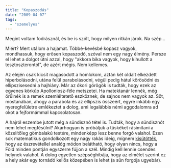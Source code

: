 ```yaml
---
title: "Kopaszodás"
date: "2009-04-07"
tags: 
  - "szemelyes"
---
```


Megint voltam fodrásznál, és be is szólt, hogy milyen ritkán járok. Na szép...

Miért? Mert utálom a hajamat. Többé-kevésbé kopasz vagyok, mondhassuk, hogy erősen kopaszodó, szóval nem egy nagy élmény. Persze el lehet a dolgot ütni azzal, hogy "akkora bika vagyok, hogy kihullott a tesztoszterontól", de azért mégis. Nem kellemes.

Az elején csak kicsit magasodott a homlokom, aztán két oldalt elkezdett hiperbolásodni, utána felül parabolásodni, végül pedig hátul körösödni és ellipszisesedni a hajhiány. Már az ókori görögök is tudták, hogy ezek az egyenes körkúp Apolloniosz-féle metszetei. Ha matektanár lennék, még örülnék is a remek szemléltetető eszköznek, de sajnos nem vagyok az. Sőt, mostanában, ahogy a parabola és az ellipszis összeért, egyre inkább egy nyeregfelületre emlékeztet a dolog, ami legalábbis némi aggodalomra ad okot a fejformámmal kapcsolatosan.

A hajról eszembe jutott még a sündisznó tétel is. Tudták, hogy a sündisznót nem lehet megfésülni? Akárhogyan is próbáljuk a tüskéket rásimítani a közelítőleg gömbalakú testére, mindenképp lesz benne forgó valahol. Ezen sok matematikus gondolkozott egy nagy rakás ideig, mígnem [kisütötték](http://www.tankonyvtar.hu/konyvek/uj-matematikai-mozaik/uj-matematikai-mozaik-3-081030-16), hogy az észrevétellel analóg módon belátható, hogy olyan nincs, hogy a Föld minden pontján egyszerre fújjon a szél. Mindig kell lennie csendes helynek valahol. A dolog egyetlen szépséghibája, hogy az elmélet szerint ez a hely akár egy tornádó kellős közepében is lehet (a sün forgója ugyebár).
